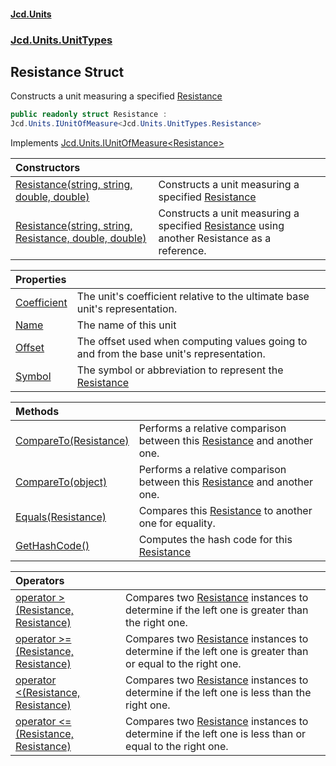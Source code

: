 #### [Jcd.Units](index.md 'index')
### [Jcd.Units.UnitTypes](Jcd.Units.UnitTypes.md 'Jcd.Units.UnitTypes')

## Resistance Struct

Constructs a unit measuring a specified [Resistance](Jcd.Units.UnitTypes.Resistance.md 'Jcd.Units.UnitTypes.Resistance')

```csharp
public readonly struct Resistance :
Jcd.Units.IUnitOfMeasure<Jcd.Units.UnitTypes.Resistance>
```

Implements [Jcd.Units.IUnitOfMeasure&lt;](Jcd.Units.IUnitOfMeasure_TUnits_.md 'Jcd.Units.IUnitOfMeasure<TUnits>')[Resistance](Jcd.Units.UnitTypes.Resistance.md 'Jcd.Units.UnitTypes.Resistance')[&gt;](Jcd.Units.IUnitOfMeasure_TUnits_.md 'Jcd.Units.IUnitOfMeasure<TUnits>')

| Constructors | |
| :--- | :--- |
| [Resistance(string, string, double, double)](Jcd.Units.UnitTypes.Resistance.Resistance(string,string,double,double).md 'Jcd.Units.UnitTypes.Resistance.Resistance(string, string, double, double)') | Constructs a unit measuring a specified [Resistance](Jcd.Units.UnitTypes.Resistance.md 'Jcd.Units.UnitTypes.Resistance') |
| [Resistance(string, string, Resistance, double, double)](Jcd.Units.UnitTypes.Resistance.Resistance(string,string,Jcd.Units.UnitTypes.Resistance,double,double).md 'Jcd.Units.UnitTypes.Resistance.Resistance(string, string, Jcd.Units.UnitTypes.Resistance, double, double)') | Constructs a unit measuring a specified [Resistance](Jcd.Units.UnitTypes.Resistance.md 'Jcd.Units.UnitTypes.Resistance') using another Resistance as a reference. |

| Properties | |
| :--- | :--- |
| [Coefficient](Jcd.Units.UnitTypes.Resistance.Coefficient.md 'Jcd.Units.UnitTypes.Resistance.Coefficient') | The unit's coefficient relative to the ultimate base unit's representation. |
| [Name](Jcd.Units.UnitTypes.Resistance.Name.md 'Jcd.Units.UnitTypes.Resistance.Name') | The name of this unit |
| [Offset](Jcd.Units.UnitTypes.Resistance.Offset.md 'Jcd.Units.UnitTypes.Resistance.Offset') | The offset used when computing values going to and from the base unit's representation. |
| [Symbol](Jcd.Units.UnitTypes.Resistance.Symbol.md 'Jcd.Units.UnitTypes.Resistance.Symbol') | The symbol or abbreviation to represent the [Resistance](Jcd.Units.UnitTypes.Resistance.md 'Jcd.Units.UnitTypes.Resistance') |

| Methods | |
| :--- | :--- |
| [CompareTo(Resistance)](Jcd.Units.UnitTypes.Resistance.CompareTo(Jcd.Units.UnitTypes.Resistance).md 'Jcd.Units.UnitTypes.Resistance.CompareTo(Jcd.Units.UnitTypes.Resistance)') | Performs a relative comparison between this [Resistance](Jcd.Units.UnitTypes.Resistance.md 'Jcd.Units.UnitTypes.Resistance') and another one. |
| [CompareTo(object)](Jcd.Units.UnitTypes.Resistance.CompareTo(object).md 'Jcd.Units.UnitTypes.Resistance.CompareTo(object)') | Performs a relative comparison between this [Resistance](Jcd.Units.UnitTypes.Resistance.md 'Jcd.Units.UnitTypes.Resistance') and another one. |
| [Equals(Resistance)](Jcd.Units.UnitTypes.Resistance.Equals(Jcd.Units.UnitTypes.Resistance).md 'Jcd.Units.UnitTypes.Resistance.Equals(Jcd.Units.UnitTypes.Resistance)') | Compares this [Resistance](Jcd.Units.UnitTypes.Resistance.md 'Jcd.Units.UnitTypes.Resistance') to another one for equality. |
| [GetHashCode()](Jcd.Units.UnitTypes.Resistance.GetHashCode().md 'Jcd.Units.UnitTypes.Resistance.GetHashCode()') | Computes the hash code for this [Resistance](Jcd.Units.UnitTypes.Resistance.md 'Jcd.Units.UnitTypes.Resistance') |

| Operators | |
| :--- | :--- |
| [operator &gt;(Resistance, Resistance)](Jcd.Units.UnitTypes.Resistance.op_GreaterThan(Jcd.Units.UnitTypes.Resistance,Jcd.Units.UnitTypes.Resistance).md 'Jcd.Units.UnitTypes.Resistance.op_GreaterThan(Jcd.Units.UnitTypes.Resistance, Jcd.Units.UnitTypes.Resistance)') | Compares two [Resistance](Jcd.Units.UnitTypes.Resistance.md 'Jcd.Units.UnitTypes.Resistance') instances to determine if the left one is greater than the right one. |
| [operator &gt;=(Resistance, Resistance)](Jcd.Units.UnitTypes.Resistance.op_GreaterThanOrEqual(Jcd.Units.UnitTypes.Resistance,Jcd.Units.UnitTypes.Resistance).md 'Jcd.Units.UnitTypes.Resistance.op_GreaterThanOrEqual(Jcd.Units.UnitTypes.Resistance, Jcd.Units.UnitTypes.Resistance)') | Compares two [Resistance](Jcd.Units.UnitTypes.Resistance.md 'Jcd.Units.UnitTypes.Resistance') instances to determine if the left one is greater than or equal to the right one. |
| [operator &lt;(Resistance, Resistance)](Jcd.Units.UnitTypes.Resistance.op_LessThan(Jcd.Units.UnitTypes.Resistance,Jcd.Units.UnitTypes.Resistance).md 'Jcd.Units.UnitTypes.Resistance.op_LessThan(Jcd.Units.UnitTypes.Resistance, Jcd.Units.UnitTypes.Resistance)') | Compares two [Resistance](Jcd.Units.UnitTypes.Resistance.md 'Jcd.Units.UnitTypes.Resistance') instances to determine if the left one is less than the right one. |
| [operator &lt;=(Resistance, Resistance)](Jcd.Units.UnitTypes.Resistance.op_LessThanOrEqual(Jcd.Units.UnitTypes.Resistance,Jcd.Units.UnitTypes.Resistance).md 'Jcd.Units.UnitTypes.Resistance.op_LessThanOrEqual(Jcd.Units.UnitTypes.Resistance, Jcd.Units.UnitTypes.Resistance)') | Compares two [Resistance](Jcd.Units.UnitTypes.Resistance.md 'Jcd.Units.UnitTypes.Resistance') instances to determine if the left one is less than or equal to the right one. |
